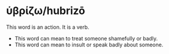 # ὑβρίζω/hubrizō
This word is an action. It is a verb.
* This word can mean to treat someone shamefully or badly.
* This word can mean to insult or speak badly about someone.
